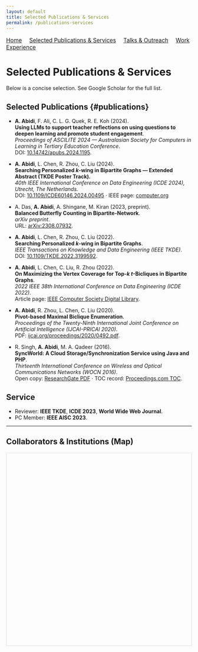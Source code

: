 ```yaml
---
layout: default
title: Selected Publications & Services
permalink: /publications-services
---
```



<nav style="margin: 1rem 0; font-size: 0.95rem;">
  <a href="/" style="margin-right: 1rem;">Home</a>
  <a href="/publications-services" style="margin-right: 1rem;">Selected Publications & Services</a>
  <a href="/talks-outreach" style="margin-right: 1rem;">Talks & Outreach</a>
  <a href="/experience" style="margin-right: 1rem;">Work Experience</a>
  <!--
  <a href="/places" style="margin-right: 1rem;">Places I Visited</a>
  -->
</nav>


# Selected Publications & Services

Below is a concise selection. See Google Scholar for the full list.

## Selected Publications {#publications}

- **A. Abidi**, F. Ali, C. L. G. Quek, R. E. Koh (2024).  
  **Using LLMs to support teacher reflections on using questions to deepen learning and promote student engagement**.  
  *Proceedings of ASCILITE 2024 — Australasian Society for Computers in Learning in Tertiary Education Conference*.  
  DOI: [10.14742/apubs.2024.1195](https://doi.org/10.14742/apubs.2024.1195).

- **A. Abidi**, L. Chen, R. Zhou, C. Liu (2024).  
  **Searching Personalized *k*-wing in Bipartite Graphs — Extended Abstract (TKDE Poster Track).**  
  *40th IEEE International Conference on Data Engineering (ICDE 2024), Utrecht, The Netherlands.*  
  DOI: [10.1109/ICDE60146.2024.00495](https://doi.org/10.1109/ICDE60146.2024.00495) · IEEE page: [computer.org](https://www.computer.org/csdl/proceedings-article/icde/2024/171500f727/1YOtqb6CwUw)

- A. Das, **A. Abidi**, A. Shingane, M. Kiran (2023, preprint).  
  **Balanced Butterfly Counting in Bipartite-Network**.  
  *arXiv preprint*.  
  URL: [arXiv:2308.07932](https://arxiv.org/abs/2308.07932).

- **A. Abidi**, L. Chen, R. Zhou, C. Liu (2022).  
  **Searching Personalized *k*-wing in Bipartite Graphs**.  
  *IEEE Transactions on Knowledge and Data Engineering (IEEE TKDE)*.  
  DOI: [10.1109/TKDE.2022.3199592](https://doi.org/10.1109/TKDE.2022.3199592). 

- **A. Abidi**, L. Chen, C. Liu, R. Zhou (2022).  
  **On Maximizing the Vertex Coverage for Top-*k* *t*-Bicliques in Bipartite Graphs**.  
  *2022 IEEE 38th International Conference on Data Engineering (ICDE 2022)*.  
  Article page: [IEEE Computer Society Digital Library](https://www.computer.org/csdl/proceedings-article/icde/2022/088300c346/1FwFuCFcARG). 

- **A. Abidi**, R. Zhou, L. Chen, C. Liu (2020).  
  **Pivot-based Maximal Biclique Enumeration**.  
  *Proceedings of the Twenty-Ninth International Joint Conference on Artificial Intelligence (IJCAI-PRICAI 2020)*.  
  PDF: [ijcai.org/proceedings/2020/0492.pdf](https://www.ijcai.org/proceedings/2020/0492.pdf).

- R. Singh, **A. Abidi**, M. A. Qadeer (2016).  
  **SyncWorld: A Cloud Storage/Synchronization Service using Java and PHP**.  
  *Thirteenth International Conference on Wireless and Optical Communications Networks (WOCN 2016)*.  
  Open copy: [ResearchGate PDF](https://www.researchgate.net/profile/Aman-Abidi/publication/311313841_SyncWorld_A_cloud_storagesynchronization_service_using_Java_and_Php/links/5b591920aca272a2d66b9c23/SyncWorld-A-cloud-storage-synchronization-service-using-Java-and-Php.pdf) · TOC record: [Proceedings.com TOC](https://www.proceedings.com/content/032/032386webtoc.pdf). 


## Service
- Reviewer: **IEEE TKDE**, **ICDE 2023**, **World Wide Web Journal**.  
- PC Member: **IEEE AISC 2023**.

---

## Collaborators & Institutions (Map)

<link rel="stylesheet" href="https://unpkg.com/leaflet@1.9.4/dist/leaflet.css"/>
<script src="https://unpkg.com/leaflet@1.9.4/dist/leaflet.js"></script>
<style>
  #collab-map { height: 520px; margin: 1rem 0; border: 1px solid #ddd; }
</style>

<div id="collab-map" role="region" aria-label="Collaborators map"></div>

<script>
  // Initialise map
  var map = L.map('collab-map').setView([9.5, 90.0], 3);

  L.tileLayer('https://{s}.tile.openstreetmap.org/{z}/{x}/{y}.png', {
    maxZoom: 19,
    attribution: '&copy; OpenStreetMap contributors'
  }).addTo(map);

  // Marker data — update as needed
  var markers = [
    {
      name: "NIE / NTU (Singapore)",
      people: ["Dr. C. L. G. Quek", "R. E. Koh", "A. Abidi"],
      coords: [1.3483, 103.6831]
    },
    {
      name: "Swinburne University of Technology (Hawthorn)",
      people: ["Prof. Chengfei Liu", "Dr. Lu Chen", "Dr. Rui Zhou", "A. Abidi"],
      coords: [-37.8206, 145.0400]
    },
    {
      name: "Deakin University (Burwood)",
      people: ["Teaching collaborations (sessional tutor)"],
      coords: [-37.8475, 145.1140]
    },
    {
      name: "Purdue University Northwest (Hammond)",
      people: ["Dr. Quamar Niyaz"],
      coords: [41.5834, -87.4766]
    },
    {
      name: "BITS Pilani (Hyderabad)",
      people: ["Dr. Apurba Das"],
      coords: [17.5933, 78.1230]
    }
  ];

  var bounds = [];
  markers.forEach(function(m) {
    var popup = "<strong>" + m.name + "</strong><br/>" +
                "Collaborators: " + m.people.join(", ");
    var marker = L.marker(m.coords).addTo(map).bindPopup(popup);
    bounds.push(m.coords);
  });

  if (bounds.length > 0) {
    map.fitBounds(bounds, { padding: [30, 30] });
  }
</script>
